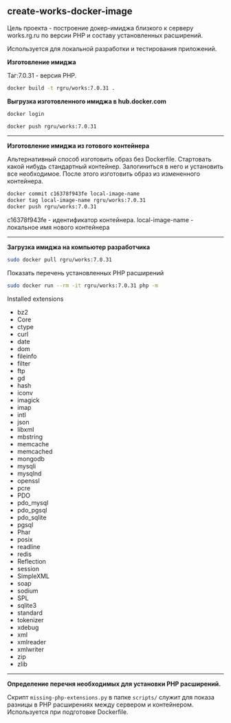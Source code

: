 create-works-docker-image
-----------------------

Цель проекта - построение докер-имиджа близкого к серверу works.rg.ru по версии PHP и составу установленных расширений.


Используется для локальной разработки и тестирования приложений.




**Изготовление имиджа**

Таг:7.0.31 - версия PHP.


```sh
docker build -t rgru/works:7.0.31 .
```

**Выгрузка изготовленного имиджа в hub.docker.com**

```sh
docker login

docker push rgru/works:7.0.31
```


-----------------------
**Изготовление имиджа из готового контейнера**

Альтернативный способ изготовить образ без Dockerfile.
Стартовать какой нибудь стандартный контейнер. Залогиниться в него и установить все необходимое.
После этого изготовить образ из измененного контейнера. 

```sh
docker commit c16378f943fe local-image-name
docker tag local-image-name rgru/works:7.0.31
docker push rgru/works:7.0.31

```

c16378f943fe - идентификатор контейнера.
local-image-name - локальное имя нового контейнера



----------------------


**Загрузка имиджа на компьютер разработчика**


```sh
sudo docker pull rgru/works:7.0.31
```

Показать перечень установленных PHP расширений

```sh
sudo docker run --rm -it rgru/works:7.0.31 php -m
```

Installed extensions
 - bz2
 - Core
 - ctype
 - curl
 - date
 - dom
 - fileinfo
 - filter
 - ftp
 - gd
 - hash
 - iconv
 - imagick
 - imap
 - intl
 - json
 - libxml
 - mbstring
 - memcache
 - memcached
 - mongodb
 - mysqli
 - mysqlnd
 - openssl
 - pcre
 - PDO
 - pdo_mysql
 - pdo_pgsql
 - pdo_sqlite
 - pgsql
 - Phar
 - posix
 - readline
 - redis
 - Reflection
 - session
 - SimpleXML
 - soap
 - sodium
 - SPL
 - sqlite3
 - standard
 - tokenizer
 - xdebug
 - xml
 - xmlreader
 - xmlwriter
 - zip
 - zlib

--------------------



**Определение перечня необходимых для установки PHP расширений.**


Скрипт `missing-php-extensions.py` в папке `scripts/` служит для показа разницы в PHP расширениях между сервером и контейнером.
Используется при подготовке Dockerfile.
